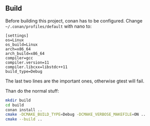## Build

Before building this project, conan has to be configured. Change `~/.conan/profiles/default` with nano to:
```
[settings]
os=Linux
os_build=Linux
arch=x86_64
arch_build=x86_64
compiler=gcc
compiler.version=11
compiler.libcxx=libstdc++11
build_type=Debug
```
The last two lines are the important ones, otherwise gtest will fail.

Than do the normal stuff:
```bash
mkdir build
cd build
conan install ..
cmake -DCMAKE_BUILD_TYPE=Debug -DCMAKE_VERBOSE_MAKEFILE=ON ..
cmake --build ..
```